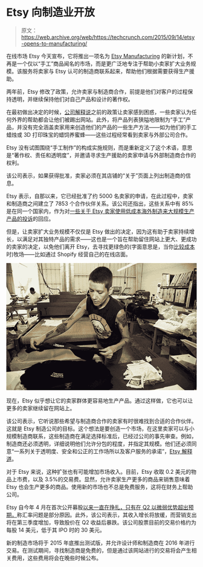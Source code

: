 # Etsy 向制造业开放 

> 原文：<https://web.archive.org/web/https://techcrunch.com/2015/09/14/etsy-opens-to-manufacturing/>

在线市场 Etsy 今天宣布，它将推出一项名为 [Etsy Manufacturing](https://web.archive.org/web/20221207112819/https://www.etsy.com/manufacturing/apply) 的新计划，不再是一个仅以“手工”商品闻名的市场，而是更广泛地专注于帮助小卖家扩大业务规模。该服务将卖家与 Etsy 认可的制造商联系起来，帮助他们根据需要获得生产援助。

两年前，Etsy 修改了政策，允许卖家与制造商合作，前提是他们对客户的过程保持透明，并继续保持他们对自己产品和设计的著作权。

在最初做出决定的时候，[公司解释说](https://web.archive.org/web/20221207112819/https://blog.etsy.com/news/2013/notes-from-chad-11/)之前的政策让卖家感到困惑，一些卖家认为任何外界的帮助都会让他们被踢出网站。此外，将产品列表狭隘地限制为“手工”产品，并没有完全涵盖卖家用来创造他们的产品的一些生产方法——如为他们的手工蜡烛或 3D 打印珠宝的蜡饲养蜜蜂——这些过程经常看到卖家与外部公司合作。

Etsy 没有试图围绕“手工制作”的构成实施规则，而是重新定义了这个术语，意思是“著作权、责任和透明度”，并邀请寻求生产援助的卖家申请与外部制造商合作的权利。

该公司表示，如果获得批准，卖家必须在其店铺的“关于”页面上列出制造商的信息。

Etsy 表示，自那以来，它已经批准了约 5000 名卖家的申请，在此过程中，卖家和制造商之间建立了 7853 个合作伙伴关系。该公司还指出，这些关系中有 85%是在同一个国家内，作为对[一些关于 Etsy 卖家使用低成本海外制造来大规模生产产品的投诉](https://web.archive.org/web/20221207112819/http://www.wired.com/2015/02/etsy-not-good-for-crafters/)的回应。

但是，让卖家扩大业务规模不仅仅是 Etsy 做出的决定，因为这有助于卖家持续增长，以满足对其独特产品的需求——这也是一个旨在帮助留住网站上更大、更成功的卖家的决定，以免他们离开 Etsy，去寻找更绿色的(字面意思是，当你[比较成本](https://web.archive.org/web/20221207112819/http://gracedobush.com/2014/11/21/comparing-e-commerce-platforms-for-makers/)时)牧场——比如通过 Shopify 经营自己的在线店面。

![Manuf_Photo_2_Final](img/f609fe365b8743df99fac18687b9457b.png)

现在，Etsy 似乎想让它的卖家群体更容易地生产产品。通过这样做，它也可以让更多的卖家继续留在网站上。

该公司表示，它听说那些希望与制造商合作的卖家有时很难找到合适的合作伙伴。这就是 Etsy 制造公司的目标。这个想法是要创造一个市场，在这里卖家可以与小规模制造商联系，这些制造商在满足选择标准后，已经过公司的事先审查。例如，制造商还必须透明，详细说明他们允许分包的程度，并指定其规模。他们还必须同意“一系列关于透明度、安全和公正的工作场所以及客户服务的承诺”，[Etsy 解释道](https://web.archive.org/web/20221207112819/https://blog.etsy.com/news/2015/the-next-phase-of-responsible-manufacturing-at-etsy/)。

对于 Etsy 来说，这种扩张也有可能增加市场收入。目前，Etsy 收取 0.2 美元的物品上市费，以及 3.5%的交易费。显然，允许卖家生产更多的商品来销售意味着 Etsy 也会生产更多的商品。使用新的市场也不总是免费服务，这将在财务上帮助公司。

Etsy 自今年 4 月在首次公开募股[以来一直在挣扎，只有](https://web.archive.org/web/20221207112819/https://beta.techcrunch.com/2015/04/16/etsy-stock-surges-86-percent-at-close-of-first-day-of-trading-to-30-per-share/)[在 Q2 以微弱优势超出预期，](https://web.archive.org/web/20221207112819/https://beta.techcrunch.com/2015/08/04/etsy-beats-in-q2-but-falls-13-after-hours-on-troublesome-q3-guidance/)称汇率问题是部分原因。此外，该公司表示，其收入增长将放缓，而营销支出将在第三季度增加，导致股价在 Q2 收益后暴跌。该公司股票目前的交易价格约为每股 14 美元，低于其 IPO 时的 30 美元。

新的制造市场将于 2015 年底推出测试版，并允许设计师和制造商在 2016 年进行交易。在测试期间，寻找制造商是免费的，但是通过该网站进行的交易将会产生相关费用，这些费用将会在晚些时候公布。